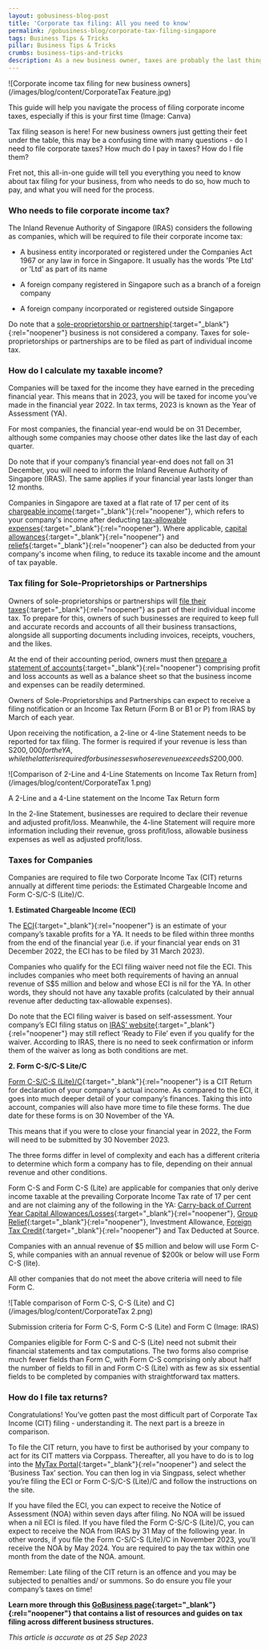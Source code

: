 ```yaml
---
layout: gobusiness-blog-post
title: 'Corporate tax filing: All you need to know'
permalink: /gobusiness-blog/corporate-tax-filing-singapore
tags: Business Tips & Tricks
pillar: Business Tips & Tricks
crumbs: business-tips-and-tricks
description: As a new business owner, taxes are probably the last thing you think about. Here’s all you need to know about corporate taxes in under five minutes.
---
```


![Corporate income tax filing for new business owners](/images/blog/content/CorporateTax Feature.jpg)
<figcaption>This guide will help you navigate the process of filing corporate income taxes, especially if this is your first time (Image: Canva)</figcaption>

Tax filing season is here! For new business owners just getting their feet under the table, this may be a confusing time with many questions - do I need to file corporate taxes? How much do I pay in taxes? How do I file them? 

Fret not, this all-in-one guide will tell you everything you need to know about tax filing for your business, from who needs to do so, how much to pay, and what you will need for the process.

### Who needs to file corporate income tax?

The Inland Revenue Authority of Singapore (IRAS) considers the following as companies, which will be required to file their corporate income tax: 

- A business entity incorporated or registered under the Companies Act 1967 or any law in force in Singapore. It usually has the words 'Pte Ltd' or 'Ltd' as part of its name

- A foreign company registered in Singapore such as a branch of a foreign company

- A foreign company incorporated or registered outside Singapore

Do note that a [sole-proprietorship or partnership](https://www.iras.gov.sg/taxes/individual-income-tax/self-employed-and-partnerships/tax-obligations-of-self-employed-persons/basic-guide-for-self-employed-persons){:target="_blank"}{:rel="noopener"} business is not considered a company. Taxes for sole-proprietorships or partnerships are to be filed as part of individual income tax.

### How do I calculate my taxable income? 

Companies will be taxed for the income they have earned in the preceding financial year. This means that in 2023, you will be taxed for income you’ve made in the financial year 2022. In tax terms, 2023 is known as the Year of Assessment (YA).

For most companies, the financial year-end would be on 31 December, although some companies may choose other dates like the last day of each quarter. 

Do note that if your company’s financial year-end does not fall on 31 December, you will need to inform the Inland Revenue Authority of Singapore (IRAS). The same applies if your financial year lasts longer than 12 months.

Companies in Singapore are taxed at a flat rate of 17 per cent of its [chargeable income](https://www.iras.gov.sg/taxes/corporate-income-tax/income-deductions-for-companies/taxable-non-taxable-income){:target="_blank"}{:rel="noopener"}, which refers to your company's income after deducting [tax-allowable expenses](https://www.iras.gov.sg/taxes/corporate-income-tax/income-deductions-for-companies/business-expenses){:target="_blank"}{:rel="noopener"}. Where applicable, [capital allowances](https://www.iras.gov.sg/taxes/corporate-income-tax/income-deductions-for-companies/claiming-allowances/capital-allowances){:target="_blank"}{:rel="noopener"} and [reliefs](https://www.iras.gov.sg/taxes/corporate-income-tax/income-deductions-for-companies/claiming-reliefs){:target="_blank"}{:rel="noopener"} can also be deducted from your company's income when filing, to reduce its taxable income and the amount of tax payable. 

### Tax filing for Sole-Proprietorships or Partnerships

Owners of sole-proprietorships or partnerships will [file their taxes](https://www.iras.gov.sg/taxes/individual-income-tax/self-employed-and-partnerships/tax-obligations-of-self-employed-persons/basic-guide-for-self-employed-persons){:target="_blank"}{:rel="noopener"} as part of their individual income tax. To prepare for this, owners of such businesses are required to keep full and accurate records and accounts of all their business transactions, alongside all supporting documents including invoices, receipts, vouchers, and the likes.

At the end of their accounting period, owners must then [prepare a statement of accounts](https://www.iras.gov.sg/taxes/individual-income-tax/self-employed-and-partnerships/calculating-my-business-income/preparing-statement-of-accounts){:target="_blank"}{:rel="noopener"} comprising profit and loss accounts as well as a balance sheet so that the business income and expenses can be readily determined.

Owners of Sole-Proprietorships and Partnerships can expect to receive a filing notification or an Income Tax Return (Form B or B1 or P) from IRAS by March of each year. 

Upon receiving the notification, a 2-line or 4-line Statement needs to be reported for tax filing. The former is required if your revenue is less than S$200,000 for the YA, while the latter is required for businesses whose revenue exceeds S$200,000. 

![Comparison of 2-Line and 4-Line Statements on Income Tax Return from](/images/blog/content/CorporateTax 1.png)
<figcaption>A 2-Line and a 4-Line statement on the Income Tax Return form</figcaption>

In the 2-line Statement, businesses are required to declare their revenue and adjusted profit/loss. Meanwhile, the 4-line Statement will require more information including their revenue, gross profit/loss, allowable business expenses as well as adjusted profit/loss.

### Taxes for Companies

Companies are required to file two Corporate Income Tax (CIT) returns annually at different time periods: the Estimated Chargeable Income and Form C-S/C-S (Lite)/C. 

**1. Estimated Chargeable Income (ECI)**

The [ECI](https://www.iras.gov.sg/taxes/corporate-income-tax/estimated-chargeable-income-(eci)-filing){:target="_blank"}{:rel="noopener"} is an estimate of your company’s taxable profits for a YA. It needs to be filed within three months from the end of the financial year (i.e. if your financial year ends on 31 December 2022, the ECI has to be filed by 31 March 2023).

Companies who qualify for the ECI filing waiver need not file the ECI. This includes companies who meet both requirements of having an annual revenue of S$5 million and below and whose ECI is nil for the YA. In other words, they should not have any taxable profits (calculated by their annual revenue after deducting tax-allowable expenses).

Do note that the ECI filing waiver is based on self-assessment. Your company’s ECI filing status on [IRAS’ website](https://mytax.iras.gov.sg/ESVWeb/default.aspx){:target="_blank"}{:rel="noopener"} may still reflect ‘Ready to File’ even if you qualify for the waiver. According to IRAS, there is no need to seek confirmation or inform them of the waiver as long as both conditions are met. 

**2. Form C-S/C-S Lite/C**

[Form C-S/C-S (Lite)/C](https://www.iras.gov.sg/taxes/corporate-income-tax/form-c-s-form-c-s-(lite)-form-c-filing/overview-of-form-c-s-form-c-s-(lite)-form-c){:target="_blank"}{:rel="noopener"} is a CIT Return for declaration of your company's actual income. As compared to the ECI, it goes into much deeper detail of your company’s finances. Taking this into account, companies will also have more time to file these forms. The due date for these forms is on 30 November of the YA. 

This means that if you were to close your financial year in 2022, the Form will need to be submitted by 30 November 2023. 

The three forms differ in level of complexity and each has a different criteria to determine which form a company has to file, depending on their annual revenue and other conditions. 

Form C-S and Form C-S (Lite) are applicable for companies that only derive income taxable at the prevailing Corporate Income Tax rate of 17 per cent and are not claiming any of the following in the YA: [Carry-back of Current Year Capital Allowances/Losses](https://www.iras.gov.sg/taxes/corporate-income-tax/income-deductions-for-companies/claiming-reliefs/loss-carry-back-relief){:target="_blank"}{:rel="noopener"}, [Group Relief](https://www.iras.gov.sg/taxes/corporate-income-tax/income-deductions-for-companies/claiming-reliefs/group-relief){:target="_blank"}{:rel="noopener"}, Investment Allowance, [Foreign Tax Credit](https://www.iras.gov.sg/taxes/corporate-income-tax/income-deductions-for-companies/claiming-reliefs/foreign-tax-credit){:target="_blank"}{:rel="noopener"} and Tax Deducted at Source.

Companies with an annual revenue of $5 million and below will use Form C-S, while companies with an annual revenue of $200k or below will use Form C-S (lite).

All other companies that do not meet the above criteria will need to file Form C.

![Table comparison of Form C-S, C-S (Lite) and C](/images/blog/content/CorporateTax 2.png)
<figcaption>Submission criteria for Form C-S, Form C-S (Lite) and Form C (Image: IRAS)</figcaption>

Companies eligible for Form C-S and C-S (Lite) need not submit their financial statements and tax computations. The two forms also comprise much fewer fields than Form C, with Form C-S comprising only about half the number of fields to fill in and Form C-S (Lite) with as few as six essential fields to be completed by companies with straightforward tax matters. 

### How do I file tax returns? 

Congratulations! You’ve gotten past the most difficult part of Corporate Tax Income (CIT) filing - understanding it. The next part is a breeze in comparison. 

To file the CIT return, you have to first be authorised by your company to act for its CIT matters via Corppass. Thereafter, all you have to do is to log into the [MyTax Portal](https://mytax.iras.gov.sg/ESVWeb/default.aspx){:target="_blank"}{:rel="noopener"} and select the ‘Business Tax’ section. You can then log in via Singpass, select whether you’re filing the ECI or Form C-S/C-S (Lite)/C and follow the instructions on the site.

If you have filed the ECI, you can expect to receive the Notice of Assessment (NOA) within seven days after filing. No NOA will be issued when a nil ECI is filed. If you have filed the Form C-S/C-S (Lite)/C, you can expect to receive the NOA from IRAS by 31 May of the following year. In other words, if you file the Form C-S/C-S (Lite)/C in November 2023, you’ll receive the NOA by May 2024. You are required to pay the tax within one month from the date of the NOA. amount.

Remember: Late filing of the CIT return is an offence and you may be subjected to penalties and/ or summons. So do ensure you file your company’s taxes on time!

**Learn more through this [GoBusiness page](https://www.gobusiness.gov.sg/run-and-grow/taxes-and-gst/){:target="_blank"}{:rel="noopener"} that contains a list of resources and guides on tax filing across different business structures.**

<em> This article is accurate as at 25 Sep 2023</em>

